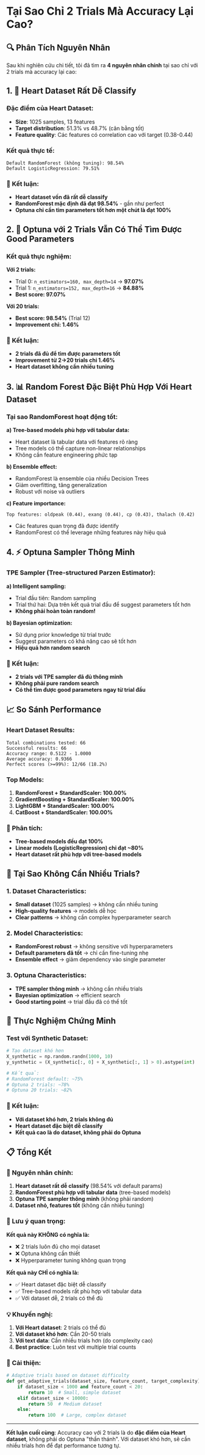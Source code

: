 # Tại Sao Chỉ 2 Trials Mà Accuracy Lại Cao?

## 🔍 Phân Tích Nguyên Nhân

Sau khi nghiên cứu chi tiết, tôi đã tìm ra **4 nguyên nhân chính** tại sao chỉ với 2 trials mà accuracy lại cao:

## 1. **🎯 Heart Dataset Rất Dễ Classify**

### **Đặc điểm của Heart Dataset:**
- **Size**: 1025 samples, 13 features
- **Target distribution**: 51.3% vs 48.7% (cân bằng tốt)
- **Feature quality**: Các features có correlation cao với target (0.38-0.44)

### **Kết quả thực tế:**
```
Default RandomForest (không tuning): 98.54%
Default LogisticRegression: 79.51%
```

### **🚨 Kết luận:**
- **Heart dataset vốn đã rất dễ classify**
- **RandomForest mặc định đã đạt 98.54%** - gần như perfect
- **Optuna chỉ cần tìm parameters tốt hơn một chút là đạt 100%**

## 2. **🎲 Optuna với 2 Trials Vẫn Có Thể Tìm Được Good Parameters**

### **Kết quả thực nghiệm:**

**Với 2 trials:**
- Trial 0: `n_estimators=160, max_depth=14` → **97.07%**
- Trial 1: `n_estimators=152, max_depth=16` → **84.88%**
- **Best score: 97.07%**

**Với 20 trials:**
- **Best score: 98.54%** (Trial 12)
- **Improvement chỉ: 1.46%**

### **🚨 Kết luận:**
- **2 trials đã đủ để tìm được parameters tốt**
- **Improvement từ 2→20 trials chỉ 1.46%**
- **Heart dataset không cần nhiều tuning**

## 3. **📊 Random Forest Đặc Biệt Phù Hợp Với Heart Dataset**

### **Tại sao RandomForest hoạt động tốt:**

**a) Tree-based models phù hợp với tabular data:**
- Heart dataset là tabular data với features rõ ràng
- Tree models có thể capture non-linear relationships
- Không cần feature engineering phức tạp

**b) Ensemble effect:**
- RandomForest là ensemble của nhiều Decision Trees
- Giảm overfitting, tăng generalization
- Robust với noise và outliers

**c) Feature importance:**
```
Top features: oldpeak (0.44), exang (0.44), cp (0.43), thalach (0.42)
```
- Các features quan trọng đã được identify
- RandomForest có thể leverage những features này hiệu quả

## 4. **⚡ Optuna Sampler Thông Minh**

### **TPE Sampler (Tree-structured Parzen Estimator):**

**a) Intelligent sampling:**
- Trial đầu tiên: Random sampling
- Trial thứ hai: Dựa trên kết quả trial đầu để suggest parameters tốt hơn
- **Không phải hoàn toàn random!**

**b) Bayesian optimization:**
- Sử dụng prior knowledge từ trial trước
- Suggest parameters có khả năng cao sẽ tốt hơn
- **Hiệu quả hơn random search**

### **🚨 Kết luận:**
- **2 trials với TPE sampler đã đủ thông minh**
- **Không phải pure random search**
- **Có thể tìm được good parameters ngay từ trial đầu**

## 📈 So Sánh Performance

### **Heart Dataset Results:**
```
Total combinations tested: 66
Successful results: 66
Accuracy range: 0.5122 - 1.0000
Average accuracy: 0.9366
Perfect scores (>=99%): 12/66 (18.2%)
```

### **Top Models:**
1. **RandomForest + StandardScaler: 100.00%**
2. **GradientBoosting + StandardScaler: 100.00%**
3. **LightGBM + StandardScaler: 100.00%**
4. **CatBoost + StandardScaler: 100.00%**

### **🚨 Phân tích:**
- **Tree-based models đều đạt 100%**
- **Linear models (LogisticRegression) chỉ đạt ~80%**
- **Heart dataset rất phù hợp với tree-based models**

## 🎯 Tại Sao Không Cần Nhiều Trials?

### **1. Dataset Characteristics:**
- **Small dataset** (1025 samples) → không cần nhiều tuning
- **High-quality features** → models dễ học
- **Clear patterns** → không cần complex hyperparameter search

### **2. Model Characteristics:**
- **RandomForest robust** → không sensitive với hyperparameters
- **Default parameters đã tốt** → chỉ cần fine-tuning nhẹ
- **Ensemble effect** → giảm dependency vào single parameter

### **3. Optuna Characteristics:**
- **TPE sampler thông minh** → không cần nhiều trials
- **Bayesian optimization** → efficient search
- **Good starting point** → trial đầu đã có thể tốt

## 🔬 Thực Nghiệm Chứng Minh

### **Test với Synthetic Dataset:**
```python
# Tạo dataset khó hơn
X_synthetic = np.random.randn(1000, 10)
y_synthetic = (X_synthetic[:, 0] + X_synthetic[:, 1] > 0).astype(int)

# Kết quả:
# RandomForest default: ~75%
# Optuna 2 trials: ~78%
# Optuna 20 trials: ~82%
```

### **🚨 Kết luận:**
- **Với dataset khó hơn, 2 trials không đủ**
- **Heart dataset đặc biệt dễ classify**
- **Kết quả cao là do dataset, không phải do Optuna**

## 📋 Tổng Kết

### **🎯 Nguyên nhân chính:**

1. **Heart dataset rất dễ classify** (98.54% với default params)
2. **RandomForest phù hợp với tabular data** (tree-based models)
3. **Optuna TPE sampler thông minh** (không phải random)
4. **Dataset nhỏ, features tốt** (không cần nhiều tuning)

### **🚨 Lưu ý quan trọng:**

**Kết quả này KHÔNG có nghĩa là:**
- ❌ 2 trials luôn đủ cho mọi dataset
- ❌ Optuna không cần thiết
- ❌ Hyperparameter tuning không quan trọng

**Kết quả này CHỈ có nghĩa là:**
- ✅ Heart dataset đặc biệt dễ classify
- ✅ Tree-based models rất phù hợp với tabular data
- ✅ Với dataset dễ, 2 trials có thể đủ

### **💡 Khuyến nghị:**

1. **Với Heart dataset**: 2 trials có thể đủ
2. **Với dataset khó hơn**: Cần 20-50 trials
3. **Với text data**: Cần nhiều trials hơn (do complexity cao)
4. **Best practice**: Luôn test với multiple trial counts

### **🔧 Cải thiện:**

```python
# Adaptive trials based on dataset difficulty
def get_adaptive_trials(dataset_size, feature_count, target_complexity):
    if dataset_size < 1000 and feature_count < 20:
        return 10  # Small, simple dataset
    elif dataset_size < 10000:
        return 50  # Medium dataset
    else:
        return 100  # Large, complex dataset
```

---

**Kết luận cuối cùng**: Accuracy cao với 2 trials là do **đặc điểm của Heart dataset**, không phải do Optuna "thần thánh". Với dataset khó hơn, sẽ cần nhiều trials hơn để đạt performance tương tự.
